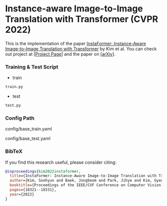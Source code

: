 # Instance-aware Image-to-Image Translation with Transformer (CVPR 2022)
This is the implementation of the paper <a href="https://arxiv.org/abs/2203.16248">InstaFormer: Instance-Aware Image-to-Image Translation with Transformer</a> by Kim et al. 
You can check out project at [[Project Page](https://KU-CVLAB.github.io/InstaFormer/)] and the paper on [[arXiv](https://arxiv.org/abs/2203.16248)].


### Training & Test Script

- train

```python
train.py
```

- test

```python
test.py
```




### Config Path


config/base_train.yaml

config/base_test.yaml



### BibTeX
If you find this research useful, please consider citing:
````BibTeX
@inproceedings{kim2022instaformer,
  title={InstaFormer: Instance-Aware Image-to-Image Translation with Transformer},
  author={Kim, Soohyun and Baek, Jongbeom and Park, Jihye and Kim, Gyeongnyeon and Kim, Seungryong},
  booktitle={Proceedings of the IEEE/CVF Conference on Computer Vision and Pattern Recognition},
  pages={18321--18331},
  year={2022}
}



